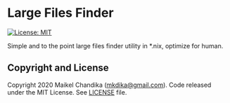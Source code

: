 # Large Files Finder

[![License: MIT](https://img.shields.io/badge/License-MIT-blue.svg)](/LICENSE)

Simple and to the point large files finder utility in *.nix, optimize for human.

## Copyright and License

Copyright 2020 Maikel Chandika (mkdika@gmail.com). Code released under the MIT License. See [LICENSE](/LICENSE) file.
